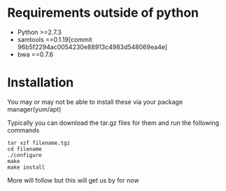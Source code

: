 # Requirements outside of python

- Python >=2.7.3
- samtools ==0.1.19[commit 96b5f2294ac0054230e88913c4983d548069ea4e]
- bwa ==0.7.6

# Installation

  You may or may not be able to install these via your package manager(yum/apt)

  Typically you can download the tar.gz files for them and run the following commands
  
  ```
  tar xzf filename.tgz
  cd filename
  ./configure
  make
  make install
  ```

  More will follow but this will get us by for now
